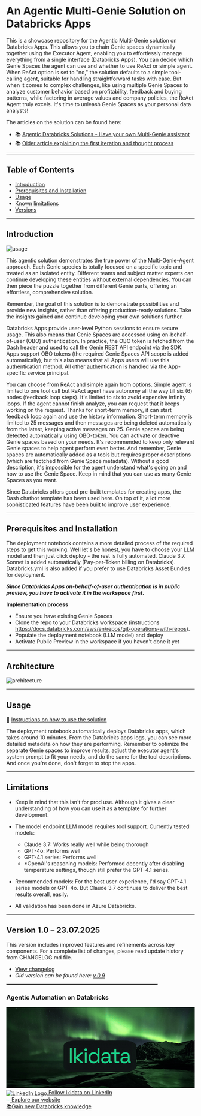 # An Agentic Multi-Genie Solution on Databricks Apps

This is a showcase repository for the Agentic Multi-Genie solution on Databricks Apps. This allows you to chain Genie spaces dynamically together using the Executor Agent, enabling you to effortlessly manage everything from a single interface (Databricks Apps). You can decide which Genie Spaces the agent can use and whether to use ReAct or simple agent. When ReAct option is set to "no," the solution defaults to a simple tool-calling agent, suitable for handling straightforward tasks with ease. But when it comes to complex challenges, like using multiple Genie Spaces to analyze customer behavior based on profitability, feedback and buying patterns, while factoring in average values and company policies, the ReAct Agent truly excels. It's time to unleash Genie Spaces as your personal data analysts!

The articles on the solution can be found here: 
* 📚 [Agentic Databricks Solutions - Have your own Multi-Genie assistant](https://www.ikidata.fi/post/agentic-databricks-solutions-have-your-own-multi-genie-assistant)
* 📚 [Older article explaining the first iteration and thought process](https://www.ikidata.fi/post/creating-a-multi-genie-agent-solution-with-databricks-apps-code-included)

---

## Table of Contents

- [Introduction](#introduction)
- [Prerequisites and Installation](#prerequisites-and-installation)
- [Usage](#usage)
- [Known limitations](#Limitations)
- [Versions](#Version-0.9–23.07.2025)

---

## Introduction

![usage](https://static.wixstatic.com/media/729282_614a582cba3f4b789425af0fc7176104~mv2.gif)

This agentic solution demonstrates the true power of the Multi-Genie-Agent approach. Each Genie species is totally focused on a specific topic and treated as an isolated entity. Different teams and subject matter experts can continue developing these entities without external dependencies. You can then piece the puzzle together from different Genie parts, offering an effortless, comprehensive solution. 

Remember, the goal of this solution is to demonstrate possibilities and provide new insights, rather than offering production-ready solutions. Take the insights gained and continue developing your own solutions further.

Databricks Apps provide user-level Python sessions to ensure secure usage. This also means that Genie Spaces are accessed using on-behalf-of-user (OBO) authentication. In practice, the OBO token is fetched from the Dash header and used to call the Genie REST API endpoint via the SDK. Apps support OBO tokens (the required Genie Spaces API scope is added automatically), but this also means that all Apps users will use this authentication method. All other authentication is handled via the App-specific service principal.

You can choose from ReAct and simple again from options. Simple agent is limited to one tool call but ReAct agent have autonomy all the way till six (6) nodes (feedback loop steps). It's limited to six to avoid expensive infinity loops. If the agent cannot finish analyze, you can request that it keeps working on the request. Thanks for short-term memory, it can start feedback loop again and use the history information. Short-term memory is limited to 25 messages and then messages are being deleted automatically from the latest, keeping active messages on 25. Genie spaces are being detected automatically using OBO-token. You can activate or deactive Genie spaces based on your needs. It's recommended to keep only relevant Genie spaces to help agent perform even better. And remember, Genie spaces are automatically added as a tools but requires proper descriptions (which are fectched from Genie Space metadata). Without a good description, it's impossible for the agent understand what's going on and how to use the Genie Space. Keep in mind that you can use as many Genie Spaces as you want.

Since Databricks offers good pre-built templates for creating apps, the Dash chatbot template has been used here. On top of it, a lot more sophisticated features have been built to improve user experience.

---

## Prerequisites and Installation 

The deployment notebook contains a more detailed process of the required steps to get this working. Well let's be honest, you have to choose your LLM model and then just click deploy - the rest is fully automated. Claude 3.7. Sonnet is added automatically (Pay-per-Token billing on Databricks). Databricks.yml is also added if you prefer to use Databricks Asset Bundles for deployment. 

**_Since Databricks Apps on-behalf-of-user authentication is in public preview, you have to activate it in the workspace first._**

**Implementation process**
- Ensure you have existing Genie Spaces
- Clone the repo to your Databricks workspace (instructions https://docs.databricks.com/aws/en/repos/git-operations-with-repos).
- Populate the deployment notebook (LLM model) and deploy
- Activate Public Preview in the workspace if you haven't done it yet

---

## Architecture
![architecture](https://static.wixstatic.com/media/729282_d307d048531949928dbbb7eff00b182b~mv2.gif)

---

## Usage

📄 [Instructions on how to use the solution](https://www.ikidata.fi/post/agentic-databricks-solutions-have-your-own-multi-genie-assistant)

The deployment notebook automatically deploys Databricks apps, which takes around 10 minutes. From the Databricks apps logs, you can see more detailed metadata on how they are performing. Remember to optimize the separate Genie spaces to improve results, adjust the executor agent's system prompt to fit your needs, and do the same for the tool descriptions. And once you're done, don't forget to stop the apps.

---

## Limitations
- Keep in mind that this isn't for prod use. Although it gives a clear understanding of how you can use it as a template for further development.
- The model endpoint LLM model requires tool support. Currently tested models:
  - Claude 3.7: Works really well while being thorough
  - GPT-4o: Performs well
  - GPT-4.1 series: Performs well
  - *OpenAI's reasoning models: Performed decently after disabling temperature settings, though still prefer the GPT-4.1 series.

- Recommended models: For the best user-experience, I'd say GPT-4.1 series models or GPT-4o. But Claude 3.7 continues to deliver the best results overall, easily.
- All validation has been done in Azure Databricks.

---

## Version 1.0 – 23.07.2025
This version includes improved features and refinements across key components. For a complete list of changes, please read update history from CHANGELOG.md file.
* [View changelog](./CHANGELOG.md)
* *Old version can be found here: [v.0.9](https://github.com/ikidata/multi-genie-agent/tree/version-0.9)*


<hr style="border: 1px solid #666; width: 80%;">  
<h3>  
    Agentic Automation on Databricks
</h3>  

<a href="https://raw.githubusercontent.com/ikidata/ikidata_public_pictures/refs/heads/main/logos/new_ikidata_background_logo.gif">  
  <img src="https://raw.githubusercontent.com/ikidata/ikidata_public_pictures/refs/heads/main/logos/new_ikidata_background_logo.gif" alt="Ikidata Logo">  
</a>  


<div class="follow-linkedin">  
  <a href="https://www.linkedin.com/company/ikidata/" target="_blank">  
    <img src="https://upload.wikimedia.org/wikipedia/commons/c/ca/LinkedIn_logo_initials.png" alt="LinkedIn Logo" style="width: 10px; vertical-align: middle;">  
      Follow Ikidata on LinkedIn  
  </a>  
</div>  
 
<div class="explore-website">  
  <a href="https://www.ikidata.fi" target="_blank">  
    <img src="https://github.com/ikidata/ikidata_public_pictures/blob/main/logos/Ikidata_aurora.png" alt="Ikidata Website Logo" style="width: 10px; vertical-align: middle;">  
      Explore our website  
  </a>  
</div>  

<div class="gain-knowledge">  
  <a href="https://www.ikidata.fi/knowledge" target="_blank">  
    📚Gain new Databricks knowledge  
  </a>  
</div>  
